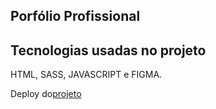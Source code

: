 ## Porfólio Profissional 

## Tecnologias usadas no projeto
HTML, SASS, JAVASCRIPT e FIGMA.

Deploy do<a href="https://joaoythalodev.netlify.app/">projeto</a>
